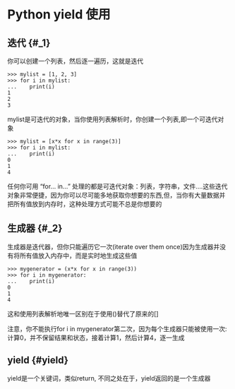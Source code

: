 # Python yield 使用

## 迭代 {#_1}

你可以创建一个列表，然后逐一遍历，这就是迭代

```
>>> mylist = [1, 2, 3]
>>> for i in mylist:
...    print(i)
1
2
3
```

mylist是可迭代的对象，当你使用列表解析时，你创建一个列表,即一个可迭代对象

```
>>> mylist = [x*x for x in range(3)]
>>> for i in mylist:
...    print(i)
0
1
4
```

任何你可用 “for… in…” 处理的都是可迭代对象：列表，字符串，文件….这些迭代对象非常便捷，因为你可以尽可能多地获取你想要的东西,但，当你有大量数据并把所有值放到内存时，这种处理方式可能不总是你想要的

## 生成器 {#_2}

生成器是迭代器，但你只能遍历它一次\(iterate over them once\)因为生成器并没有将所有值放入内存中，而是实时地生成这些值

```
>>> mygenerator = (x*x for x in range(3))
>>> for i in mygenerator:
...    print(i)
0
1
4
```

这和使用列表解析地唯一区别在于使用\(\)替代了原来的\[\]

注意，你不能执行for i in mygenerator第二次，因为每个生成器只能被使用一次: 计算0，并不保留结果和状态，接着计算1，然后计算4，逐一生成

## yield {#yield}

yield是一个关键词，类似return, 不同之处在于，yield返回的是一个生成器





